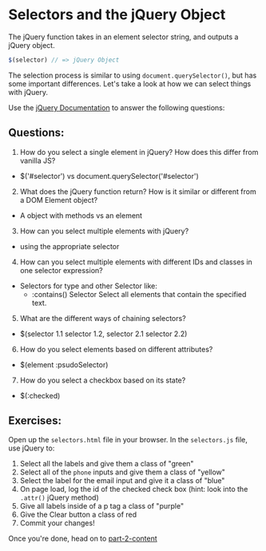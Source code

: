 # Selectors and the jQuery Object

The jQuery function takes in an element selector string, and outputs a jQuery object.

```JavaScript
$(selector) // => jQuery Object

```

The selection process is similar to using `document.querySelector()`, but has some important differences. Let's take a look at how we can select things with jQuery.

Use the [jQuery Documentation](https://api.jquery.com/) to answer the following questions:

## Questions:
1. How do you select a single element in jQuery? How does this differ from vanilla JS?

  * $('#selector') vs document.querySelector('#selector')

2. What does the jQuery function return? How is it similar or different from a DOM Element object?

  * A object with methods vs an element

3. How can you select multiple elements with jQuery?

  * using the appropriate selector

4. How can you select multiple elements with different IDs and classes in one selector expression?

  * Selectors for type and other Selector like:
    * :contains() Selector Select all elements that contain the specified text.

5. What are the different ways of chaining selectors?
  * $(selector 1.1 selector 1.2, selector 2.1 selector 2.2)

6. How do you select elements based on different attributes?
  * $(element :psudoSelector)

7. How do you select a checkbox based on its state?
  * $(:checked)

## Exercises:
Open up the `selectors.html` file in your browser.
In the `selectors.js` file, use jQuery to:
1. Select all the labels and give them a class of "green"
2. Select all of the `phone` inputs and give them a class of "yellow"
3. Select the label for the email input and give it a class of "blue"
4. On page load, log the id of the checked check box (hint: look into the `.attr()` jQuery method)
5. Give all labels inside of a p tag a class of "purple"
6. Give the Clear button a class of red
7. Commit your changes!

Once you're done, head on to [part-2-content](../part-2-content/README.md)
